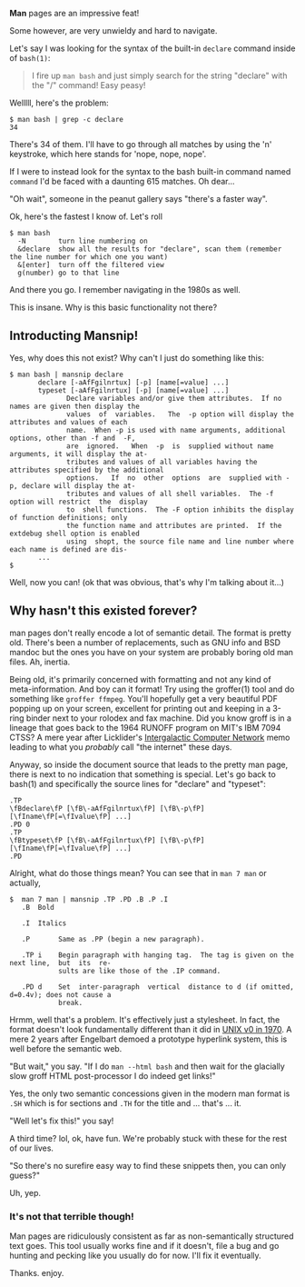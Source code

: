 **Man** pages are an impressive feat! 

Some however, are very unwieldy and hard to navigate.

Let's say I was looking for the syntax of the built-in `declare` command inside of `bash(1)`: 

> I fire up `man bash` and just simply search for the string "declare" with the "/" command! Easy peasy!

Welllll, here's the problem:

    $ man bash | grep -c declare
    34

There's 34 of them. I'll have to go through all matches by using the 'n' keystroke, which here stands for 'nope, nope, nope'. 

If I were to instead look for the syntax to the bash built-in command named `command` I'd be faced with a daunting 615 matches. Oh dear...

"Oh wait", someone in the peanut gallery says "there's a faster way".

Ok, here's the fastest I know of. Let's roll

    $ man bash
      -N        turn line numbering on
      &declare  show all the results for "declare", scan them (remember the line number for which one you want)
      &[enter]  turn off the filtered view
      g(number) go to that line

And there you go. I remember navigating in the 1980s as well. 

This is insane. Why is this basic functionality not there?

## Introducting Mansnip! 

Yes, why does this not exist? Why can't I just do something like this:

    $ man bash | mansnip declare
           declare [-aAfFgilnrtux] [-p] [name[=value] ...]
           typeset [-aAfFgilnrtux] [-p] [name[=value] ...]
                  Declare variables and/or give them attributes.  If no names are given then display the
                  values  of  variables.   The  -p option will display the attributes and values of each
                  name.  When -p is used with name arguments, additional options, other than -f and  -F,
                  are  ignored.   When  -p  is  supplied without name arguments, it will display the at‐
                  tributes and values of all variables having the attributes specified by the additional
                  options.   If  no  other  options  are  supplied with -p, declare will display the at‐
                  tributes and values of all shell variables.  The -f option will restrict  the  display
                  to  shell functions.  The -F option inhibits the display of function definitions; only
                  the function name and attributes are printed.  If the extdebug shell option is enabled
                  using  shopt, the source file name and line number where each name is defined are dis‐
           ...
    $

Well, now you can! (ok that was obvious, that's why I'm talking about it...)

## Why hasn't this existed forever?

man pages don't really encode a lot of semantic detail. The format is pretty old. There's been a number of replacements, such as GNU info and BSD mandoc but the ones you have on your system are probably boring old man files. Ah, inertia.

Being old, it's primarily concerned with formatting and not any kind of meta-information. And boy can it format! Try using the groffer(1) tool and do something like `groffer ffmpeg`. You'll hopefully get a very beautiful PDF popping up on your screen, excellent for printing out and keeping in a 3-ring binder next to your rolodex and fax machine. Did you know groff is in a lineage that goes back to the 1964 RUNOFF program on MIT's IBM 7094 CTSS? A mere year after Licklider's [Intergalactic Computer Network](https://en.wikipedia.org/wiki/Intergalactic_Computer_Network) memo leading to what you *probably* call "the internet" these days.

Anyway, so inside the document source that leads to the pretty man page, there is next to no indication that something is special. Let's go back to bash(1) and specifically the source lines for "declare" and "typeset":

    .TP
    \fBdeclare\fP [\fB\-aAfFgilnrtux\fP] [\fB\-p\fP] [\fIname\fP[=\fIvalue\fP] ...]
    .PD 0
    .TP
    \fBtypeset\fP [\fB\-aAfFgilnrtux\fP] [\fB\-p\fP] [\fIname\fP[=\fIvalue\fP] ...]
    .PD

Alright, what do those things mean? You can see that in `man 7 man` or actually, 

    $  man 7 man | mansnip .TP .PD .B .P .I
       .B  Bold

       .I  Italics

       .P       Same as .PP (begin a new paragraph).

       .TP i    Begin paragraph with hanging tag.  The tag is given on the next line,  but  its  re‐
                sults are like those of the .IP command.

       .PD d    Set  inter-paragraph  vertical  distance to d (if omitted, d=0.4v); does not cause a
                break.

Hrmm, well that's a problem. It's effectively just a stylesheet. In fact, the format doesn't look fundamentally different than it did in [UNIX v0 in 1970](https://github.com/DoctorWkt/pdp7-unix/blob/master/man/stat.1). A mere 2 years after Engelbart demoed a prototype hyperlink system, this is well before the semantic web.

"But wait," you say. "If I do `man --html bash` and then wait for the glacially slow groff HTML post-processor I do indeed get links!"

Yes, the only two semantic concessions given in the modern man format is `.SH` which is for sections and `.TH` for the title and ... that's ... it.

"Well let's fix this!" you say! 

A third time? lol, ok, have fun. We're probably stuck with these for the rest of our lives.

"So there's no surefire easy way to find these snippets then, you can only guess?"

Uh, yep.


### It's not that terrible though!

Man pages are ridiculously consistent as far as non-semantically structured text goes.  This tool usually works fine and if it doesn't, file a bug and go hunting and pecking like you usually do for now. I'll fix it eventually.

Thanks. enjoy.

